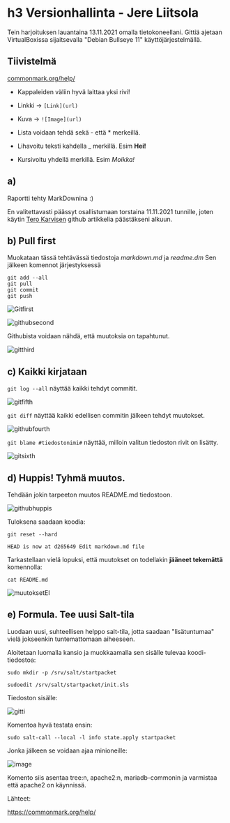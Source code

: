 # h3 Versionhallinta - Jere Liitsola

Tein harjoituksen lauantaina 13.11.2021 omalla tietokoneellani. Gittiä ajetaan VirtualBoxissa sijaitsevalla "Debian Bullseye 11" käyttöjärjestelmällä.

## Tiivistelmä

[commonmark.org/help/](https://commonmark.org/help/)

- Kappaleiden väliin hyvä laittaa yksi rivi!
- Linkki -> `[Link](url)`
- Kuva -> `![Image](url)`

- Lista voidaan tehdä sekä - että * merkeillä.
- Lihavoitu teksti kahdella _ merkillä. Esim __Hei!__
- Kursivoitu yhdellä merkillä. Esim _Moikka!_

## a)

Raportti tehty MarkDownina :)

En valitettavasti päässyt osallistumaan torstaina 11.11.2021 tunnille, joten käytin [Tero Karvisen](https://terokarvinen.com/2016/publish-your-project-with-github/?fromSearch=git) github artikkelia päästäkseni alkuun.

## b) Pull first

Muokataan tässä tehtävässä tiedostoja _markdown.md_ ja _readme.dm_
Sen jälkeen komennot järjestyksessä

	git add --all
	git pull
	git commit
	git push
	
![Gitfirst](https://user-images.githubusercontent.com/93517790/141511722-b656098c-9cc2-41f6-a5d3-e9b373e317d1.png)

![githubsecond](https://user-images.githubusercontent.com/93517790/141511736-943e421e-f53c-40a1-af9b-2a56ace76923.png)

Githubista voidaan nähdä, että muutoksia on tapahtunut.

![gitthird](https://user-images.githubusercontent.com/93517790/141511743-f17ff188-b625-403c-938f-d2c1d18aef97.png)


## c) Kaikki kirjataan

`git log --all` näyttää kaikki tehdyt commitit.

![gitfifth](https://user-images.githubusercontent.com/93517790/141511748-38aa7996-9c0a-48e0-9d43-f41f4aaa3f8a.png)

`git diff` näyttää kaikki edellisen commitin jälkeen tehdyt muutokset.

![githubfourth](https://user-images.githubusercontent.com/93517790/141511768-030eb310-9eaf-413b-adef-6222f5d397cc.png)

`git blame #tiedostonimi#` näyttää, milloin valitun tiedoston rivit on lisätty.

![gitsixth](https://user-images.githubusercontent.com/93517790/141511754-0f23003c-f818-4b4b-ae61-813a24a93347.png)

## d) Huppis! Tyhmä muutos.

Tehdään jokin tarpeeton muutos README.md tiedostoon.

![githubhuppis](https://user-images.githubusercontent.com/93517790/141513260-2da42e75-721b-43e1-b68f-3cbfa56ca70b.png)

Tuloksena saadaan koodia:

`git reset --hard`

`HEAD is now at d265649 Edit markdown.md file`

Tarkastellaan vielä lopuksi, että muutokset on todellakin __jääneet tekemättä__ komennolla:

`cat README.md`

![muutoksetEI](https://user-images.githubusercontent.com/93517790/141643085-238b6644-c26e-45d6-b288-41fd3da465a4.PNG)

## e) Formula. Tee uusi Salt-tila

Luodaan uusi, suhteellisen helppo salt-tila, jotta saadaan "lisätuntumaa" vielä jokseenkin tuntemattomaan aiheeseen.

Aloitetaan luomalla kansio ja muokkaamalla sen sisälle tulevaa koodi-tiedostoa:

`sudo mkdir -p /srv/salt/startpacket`

`sudoedit /srv/salt/startpacket/init.sls`

Tiedoston sisälle:

![gitti](https://user-images.githubusercontent.com/93517790/141643090-effeca50-b55f-49d7-b6ea-b01de234a0a1.png)

Komentoa hyvä testata ensin:

`sudo salt-call --local -l info state.apply startpacket`

Jonka jälkeen se voidaan ajaa minioneille:

![image](https://user-images.githubusercontent.com/93517790/141643259-33c8b4ac-7b8b-4dca-9c8a-8580f4945038.png)

Komento siis asentaa tree:n, apache2:n, mariadb-commonin ja varmistaa että apache2 on käynnissä.

Lähteet:

https://commonmark.org/help/






